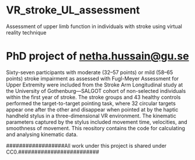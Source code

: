 # VR_stroke_UL_assessment
Assessment of upper limb function in individuals with stroke using virtual reality technique
# PhD project of netha.hussain@gu.se
Sixty-seven participants with moderate (32–57 points) or mild (58–65 points) stroke impairment as assessed with Fugl-Meyer Assessment for Upper Extremity were included from the Stroke Arm Longitudinal study at the University of Gothenburg—SALGOT cohort of non-selected individuals within the first year of stroke. The stroke groups and 43 healthy controls performed the target-to-target pointing task, where 32 circular targets appear one after the other and disappear when pointed at by the haptic handheld stylus in a three-dimensional VR environment. The kinematic parameters captured by the stylus included movement time, velocities, and smoothness of movement. This reository contains the code for calculating and analysing kinematic data.



##################All work under this project is shared under CC0.#########################

